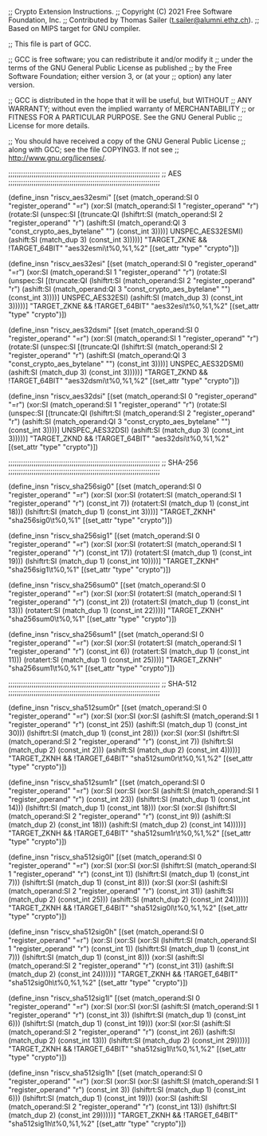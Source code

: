 ;; Crypto Extension Instructions.
;; Copyright (C) 2021 Free Software Foundation, Inc.
;; Contributed by Thomas Sailer (t.sailer@alumni.ethz.ch).
;; Based on MIPS target for GNU compiler.

;; This file is part of GCC.

;; GCC is free software; you can redistribute it and/or modify it
;; under the terms of the GNU General Public License as published
;; by the Free Software Foundation; either version 3, or (at your
;; option) any later version.

;; GCC is distributed in the hope that it will be useful, but WITHOUT
;; ANY WARRANTY; without even the implied warranty of MERCHANTABILITY
;; or FITNESS FOR A PARTICULAR PURPOSE.  See the GNU General Public
;; License for more details.

;; You should have received a copy of the GNU General Public License
;; along with GCC; see the file COPYING3.  If not see
;; <http://www.gnu.org/licenses/>.

;;;;;;;;;;;;;;;;;;;;;;;;;;;;;;;;;;;;;;;;;;;;;;;;;;;;;;;;;;;;;;;;;;;;;;;;
;; AES
;;;;;;;;;;;;;;;;;;;;;;;;;;;;;;;;;;;;;;;;;;;;;;;;;;;;;;;;;;;;;;;;;;;;;;;;

(define_insn "riscv_aes32esmi"
  [(set (match_operand:SI 0 "register_operand" "=r")
    (xor:SI
      (match_operand:SI 1 "register_operand" "r")
      (rotate:SI
        (unspec:SI
          [(truncate:QI
             (lshiftrt:SI
               (match_operand:SI 2 "register_operand" "r")
               (ashift:SI
                 (match_operand:QI 3 "const_crypto_aes_bytelane" "")
                 (const_int 3))))] UNSPEC_AES32ESMI)
        (ashift:SI
          (match_dup 3)
          (const_int 3)))))]
  "TARGET_ZKNE && !TARGET_64BIT"
  "aes32esmi\t%0,%1,%2"
  [(set_attr "type" "crypto")])

(define_insn "riscv_aes32esi"
  [(set (match_operand:SI 0 "register_operand" "=r")
    (xor:SI
      (match_operand:SI 1 "register_operand" "r")
      (rotate:SI
        (unspec:SI
          [(truncate:QI
             (lshiftrt:SI
               (match_operand:SI 2 "register_operand" "r")
               (ashift:SI
                 (match_operand:QI 3 "const_crypto_aes_bytelane" "")
                 (const_int 3))))] UNSPEC_AES32ESI)
        (ashift:SI
          (match_dup 3)
          (const_int 3)))))]
  "TARGET_ZKNE && !TARGET_64BIT"
  "aes32esi\t%0,%1,%2"
  [(set_attr "type" "crypto")])

(define_insn "riscv_aes32dsmi"
  [(set (match_operand:SI 0 "register_operand" "=r")
    (xor:SI
      (match_operand:SI 1 "register_operand" "r")
      (rotate:SI
        (unspec:SI
          [(truncate:QI
             (lshiftrt:SI
               (match_operand:SI 2 "register_operand" "r")
               (ashift:SI
                 (match_operand:QI 3 "const_crypto_aes_bytelane" "")
                 (const_int 3))))] UNSPEC_AES32DSMI)
        (ashift:SI
          (match_dup 3)
          (const_int 3)))))]
  "TARGET_ZKND && !TARGET_64BIT"
  "aes32dsmi\t%0,%1,%2"
  [(set_attr "type" "crypto")])

(define_insn "riscv_aes32dsi"
  [(set (match_operand:SI 0 "register_operand" "=r")
    (xor:SI
      (match_operand:SI 1 "register_operand" "r")
      (rotate:SI
        (unspec:SI
          [(truncate:QI
             (lshiftrt:SI
               (match_operand:SI 2 "register_operand" "r")
               (ashift:SI
                 (match_operand:QI 3 "const_crypto_aes_bytelane" "")
                 (const_int 3))))] UNSPEC_AES32DSI)
        (ashift:SI
          (match_dup 3)
          (const_int 3)))))]
  "TARGET_ZKND && !TARGET_64BIT"
  "aes32dsi\t%0,%1,%2"
  [(set_attr "type" "crypto")])

;;;;;;;;;;;;;;;;;;;;;;;;;;;;;;;;;;;;;;;;;;;;;;;;;;;;;;;;;;;;;;;;;;;;;;;;
;; SHA-256
;;;;;;;;;;;;;;;;;;;;;;;;;;;;;;;;;;;;;;;;;;;;;;;;;;;;;;;;;;;;;;;;;;;;;;;;

(define_insn "riscv_sha256sig0"
  [(set (match_operand:SI 0 "register_operand" "=r")
    (xor:SI
      (xor:SI
        (rotatert:SI
          (match_operand:SI 1 "register_operand" "r")
          (const_int 7))
        (rotatert:SI
          (match_dup 1)
          (const_int 18)))
      (lshiftrt:SI
        (match_dup 1)
        (const_int 3))))]
  "TARGET_ZKNH"
  "sha256sig0\t%0,%1"
  [(set_attr "type" "crypto")])

(define_insn "riscv_sha256sig1"
  [(set (match_operand:SI 0 "register_operand" "=r")
    (xor:SI
      (xor:SI
        (rotatert:SI
          (match_operand:SI 1 "register_operand" "r")
          (const_int 17))
        (rotatert:SI
          (match_dup 1)
          (const_int 19)))
      (lshiftrt:SI
        (match_dup 1)
        (const_int 10))))]
  "TARGET_ZKNH"
  "sha256sig1\t%0,%1"
  [(set_attr "type" "crypto")])

(define_insn "riscv_sha256sum0"
  [(set (match_operand:SI 0 "register_operand" "=r")
    (xor:SI
      (xor:SI
        (rotatert:SI
          (match_operand:SI 1 "register_operand" "r")
          (const_int 2))
        (rotatert:SI
          (match_dup 1)
          (const_int 13)))
      (rotatert:SI
        (match_dup 1)
        (const_int 22))))]
  "TARGET_ZKNH"
  "sha256sum0\t%0,%1"
  [(set_attr "type" "crypto")])

(define_insn "riscv_sha256sum1"
  [(set (match_operand:SI 0 "register_operand" "=r")
    (xor:SI
      (xor:SI
        (rotatert:SI
          (match_operand:SI 1 "register_operand" "r")
          (const_int 6))
        (rotatert:SI
          (match_dup 1)
          (const_int 11)))
      (rotatert:SI
        (match_dup 1)
        (const_int 25))))]
  "TARGET_ZKNH"
  "sha256sum1\t%0,%1"
  [(set_attr "type" "crypto")])

;;;;;;;;;;;;;;;;;;;;;;;;;;;;;;;;;;;;;;;;;;;;;;;;;;;;;;;;;;;;;;;;;;;;;;;;
;; SHA-512
;;;;;;;;;;;;;;;;;;;;;;;;;;;;;;;;;;;;;;;;;;;;;;;;;;;;;;;;;;;;;;;;;;;;;;;;

(define_insn "riscv_sha512sum0r"
  [(set (match_operand:SI 0 "register_operand" "=r")
    (xor:SI
      (xor:SI
        (xor:SI
          (ashift:SI
            (match_operand:SI 1 "register_operand" "r")
            (const_int 25))
          (ashift:SI
            (match_dup 1)
            (const_int 30)))
        (lshiftrt:SI
          (match_dup 1)
          (const_int 28)))
      (xor:SI
        (xor:SI
          (lshiftrt:SI
            (match_operand:SI 2 "register_operand" "r")
            (const_int 7))
          (lshiftrt:SI
            (match_dup 2)
            (const_int 2)))
        (ashift:SI
          (match_dup 2)
          (const_int 4)))))]
  "TARGET_ZKNH && !TARGET_64BIT"
  "sha512sum0r\t%0,%1,%2"
  [(set_attr "type" "crypto")])

(define_insn "riscv_sha512sum1r"
  [(set (match_operand:SI 0 "register_operand" "=r")
    (xor:SI
      (xor:SI
        (xor:SI
          (ashift:SI
            (match_operand:SI 1 "register_operand" "r")
            (const_int 23))
          (lshiftrt:SI
            (match_dup 1)
            (const_int 14)))
        (lshiftrt:SI
          (match_dup 1)
          (const_int 18)))
      (xor:SI
        (xor:SI
          (lshiftrt:SI
            (match_operand:SI 2 "register_operand" "r")
            (const_int 9))
          (ashift:SI
            (match_dup 2)
            (const_int 18)))
        (ashift:SI
          (match_dup 2)
          (const_int 14)))))]
  "TARGET_ZKNH && !TARGET_64BIT"
  "sha512sum1r\t%0,%1,%2"
  [(set_attr "type" "crypto")])

(define_insn "riscv_sha512sig0l"
  [(set (match_operand:SI 0 "register_operand" "=r")
    (xor:SI
      (xor:SI
        (xor:SI
          (lshiftrt:SI
            (match_operand:SI 1 "register_operand" "r")
            (const_int 1))
          (lshiftrt:SI
            (match_dup 1)
            (const_int 7)))
        (lshiftrt:SI
          (match_dup 1)
          (const_int 8)))
      (xor:SI
        (xor:SI
          (ashift:SI
            (match_operand:SI 2 "register_operand" "r")
            (const_int 31))
          (ashift:SI
            (match_dup 2)
            (const_int 25)))
        (ashift:SI
          (match_dup 2)
          (const_int 24)))))]
  "TARGET_ZKNH && !TARGET_64BIT"
  "sha512sig0l\t%0,%1,%2"
  [(set_attr "type" "crypto")])

(define_insn "riscv_sha512sig0h"
  [(set (match_operand:SI 0 "register_operand" "=r")
    (xor:SI
      (xor:SI
        (xor:SI
          (lshiftrt:SI
            (match_operand:SI 1 "register_operand" "r")
            (const_int 1))
          (lshiftrt:SI
            (match_dup 1)
            (const_int 7)))
        (lshiftrt:SI
          (match_dup 1)
          (const_int 8)))
      (xor:SI
        (ashift:SI
          (match_operand:SI 2 "register_operand" "r")
          (const_int 31))
        (ashift:SI
          (match_dup 2)
          (const_int 24)))))]
  "TARGET_ZKNH && !TARGET_64BIT"
  "sha512sig0h\t%0,%1,%2"
  [(set_attr "type" "crypto")])

(define_insn "riscv_sha512sig1l"
  [(set (match_operand:SI 0 "register_operand" "=r")
    (xor:SI
      (xor:SI
        (xor:SI
          (ashift:SI
            (match_operand:SI 1 "register_operand" "r")
            (const_int 3))
          (lshiftrt:SI
            (match_dup 1)
            (const_int 6)))
        (lshiftrt:SI
          (match_dup 1)
          (const_int 19)))
      (xor:SI
        (xor:SI
          (ashift:SI
            (match_operand:SI 2 "register_operand" "r")
            (const_int 26))
          (ashift:SI
            (match_dup 2)
            (const_int 13)))
        (lshiftrt:SI
          (match_dup 2)
          (const_int 29)))))]
  "TARGET_ZKNH && !TARGET_64BIT"
  "sha512sig1l\t%0,%1,%2"
  [(set_attr "type" "crypto")])

(define_insn "riscv_sha512sig1h"
  [(set (match_operand:SI 0 "register_operand" "=r")
    (xor:SI
      (xor:SI
        (xor:SI
          (ashift:SI
            (match_operand:SI 1 "register_operand" "r")
            (const_int 3))
          (lshiftrt:SI
            (match_dup 1)
            (const_int 6)))
        (lshiftrt:SI
          (match_dup 1)
          (const_int 19)))
      (xor:SI
        (ashift:SI
          (match_operand:SI 2 "register_operand" "r")
          (const_int 13))
        (lshiftrt:SI
          (match_dup 2)
          (const_int 29)))))]
  "TARGET_ZKNH && !TARGET_64BIT"
  "sha512sig1h\t%0,%1,%2"
  [(set_attr "type" "crypto")])
